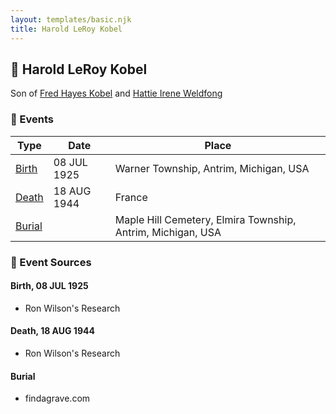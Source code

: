 ```yaml
---
layout: templates/basic.njk
title: Harold LeRoy Kobel
---
```

## 🔵 Harold LeRoy Kobel

Son of [Fred Hayes Kobel](/people/1/1672312) and [Hattie Irene Weldfong](/people/5/59131944)

### 📆 Events

Type | Date | Place
------ | ------ | ------
[Birth](#event-2d542907-dd5d-4362-a775-97d663a1974c) | 08 JUL 1925 | Warner Township, Antrim, Michigan, USA
[Death](#event-0556a0ff-e84b-4125-8135-73a10d600995) | 18 AUG 1944 | France
[Burial](#event-639dcffe-c886-49a2-9768-54d172f3bedb) |  | Maple Hill Cemetery, Elmira Township, Antrim, Michigan, USA

### 📰 Event Sources

#### <a id="event-2d542907-dd5d-4362-a775-97d663a1974c"></a> Birth, 08 JUL 1925
* Ron Wilson's Research

#### <a id="event-0556a0ff-e84b-4125-8135-73a10d600995"></a> Death, 18 AUG 1944
* Ron Wilson's Research

#### <a id="event-639dcffe-c886-49a2-9768-54d172f3bedb"></a> Burial
* findagrave.com